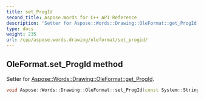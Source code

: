 ```yaml
---
title: set_ProgId
second_title: Aspose.Words for C++ API Reference
description: 'Setter for Aspose::Words::Drawing::OleFormat::get_ProgId.'
type: docs
weight: 235
url: /cpp/aspose.words.drawing/oleformat/set_progid/
---
```

## OleFormat.set_ProgId method


Setter for [Aspose::Words::Drawing::OleFormat::get_ProgId](../get_progid/).

```cpp
void Aspose::Words::Drawing::OleFormat::set_ProgId(const System::String &value)
```

